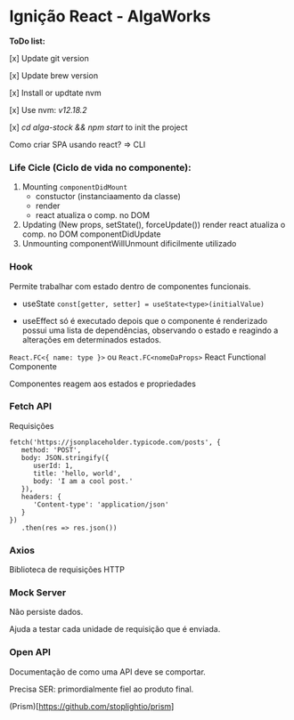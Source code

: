# Ignição React - AlgaWorks

**ToDo list:**

[x] Update git version

[x] Update brew version

[x] Install or updtate nvm

[x] Use nvm: _v12.18.2_

[x] _cd alga-stock && npm start_ to init the project

Como criar SPA usando react? => CLI

### Life Cicle (Ciclo de vida no componente):

1. Mounting
   `componentDidMount`
   - constuctor (instanciaamento da classe)
   - render
   - react atualiza o comp. no DOM
2. Updating
   (New props, setState(), forceUpdate())
   render
   react atualiza o comp. no DOM
   componentDidUpdate
3. Unmounting
   componentWillUnmount
   dificilmente utilizado

### Hook

Permite trabalhar com estado dentro de componentes funcionais.

- useState
  `const[getter, setter] = useState<type>(initialValue)`

- useEffect
  só é executado depois que o componente é renderizado
  possui uma lista de dependências, observando o estado e reagindo a alterações em determinados estados.

`React.FC<{ name: type }>` ou `React.FC<nomeDaProps>`
React Functional Componente

Componentes reagem aos estados e propriedades

### Fetch API

Requisições

```
fetch('https://jsonplaceholder.typicode.com/posts', {
   method: 'POST',
   body: JSON.stringify({
      userId: 1,
      title: 'hello, world',
      body: 'I am a cool post.'
   }),
   headers: {
      'Content-type': 'application/json'
   }
})
   .then(res => res.json())
```

### Axios

Biblioteca de requisições HTTP

### Mock Server

Não persiste dados.

Ajuda a testar cada unidade de requisição que é enviada.

### Open API

Documentação de como uma API deve se comportar.

Precisa SER: primordialmente fiel ao produto final.

(Prism)[https://github.com/stoplightio/prism]
